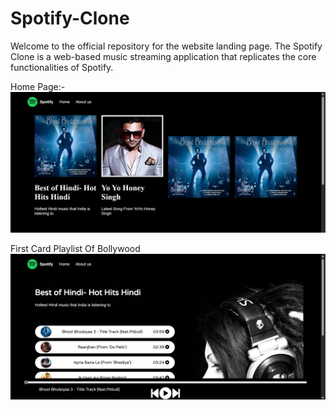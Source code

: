 # Spotify-Clone
Welcome to the official repository for the website landing page.
The Spotify Clone is a web-based music streaming application that replicates the core functionalities of Spotify. 


Home Page:-
![image alt](https://github.com/AbhayMParmar/Spotify-Clone/blob/4e41969bf7f8100cc8449e975d1d93cb3ae0aa22/img1.png)

First  Card Playlist Of Bollywood
![image alt](https://github.com/AbhayMParmar/Spotify-Clone/blob/main/img2.png?raw=true)

